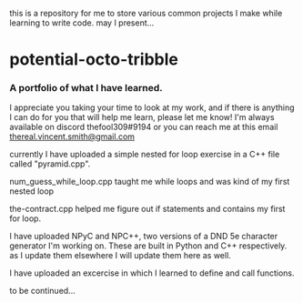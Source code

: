 this is a repository for me to store various common projects I make while learning to write code.
may I present...
# potential-octo-tribble
### A portfolio of what I have learned.

I appreciate you taking your time to look at my work, and if there is anything I can do for you that will help me learn, please let me know! 
I'm always available
on discord thefool309#9194
or you can reach me at this email 
thereal.vincent.smith@gmail.com


currently I have uploaded a simple nested for loop exercise in a C++ file called "pyramid.cpp".

num_guess_while_loop.cpp taught me while loops and was kind of my first nested loop

the-contract.cpp helped me figure out if statements and contains my first for loop.

I have uploaded NPyC and NPC++, two versions of a DND 5e character generator I'm working on. These are built in Python and C++ respectively.
as I update them elsewhere I will update them here as well.

I have uploaded an excercise in which I learned to define and call functions.

to be continued...
